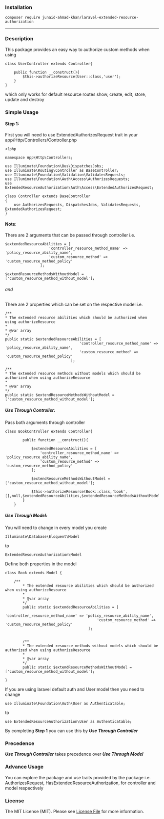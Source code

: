 ### Installation
    composer require junaid-ahmad-khan/laravel-extended-resource-authorization
---

### Description
This package provides an easy way to authorize custom methods when using
    
    class UserController extends Controller{
    
        public function __construct(){
            $this->authorizeResource(User::class,'user');
        }
    }
which only works for default resource routes show, create, edit, store, update and destroy

### Simple Usage
#### Step 1:
First you will need to use ExtendedAuthorizesRequest trait in your app/Http/Controllers/Controller.php
 
    <?php
    
    namespace App\Http\Controllers;
    
    use Illuminate\Foundation\Bus\DispatchesJobs;
    use Illuminate\Routing\Controller as BaseController;
    use Illuminate\Foundation\Validation\ValidatesRequests;
    use Illuminate\Foundation\Auth\Access\AuthorizesRequests;
    use ExtendedResourceAuthorization\Auth\Access\ExtendedAuthorizesRequest;
    
    class Controller extends BaseController
    {
        use AuthorizesRequests, DispatchesJobs, ValidatesRequests, ExtendedAuthorizesRequest;
    }
 


#### Note:
There are 2 arguments that can be passed through controller i.e.

    $extendedResourceAbilities = [
                        'controller_resource_method_name' => 'policy_resource_ability_name',
                        'custom_resource_method' => 'custom_resource_method_policy'
                    ];
    
    $extendResourceMethodsWithoutModel = ['custom_resource_method_without_model'];
    
###### and
There are 2 properties which can be set on the respective model i.e.
 
    /**
    * The extended resource abilities which should be authorized when using authorizeResource
    *
    * @var array
    */
    public static $extendedResourceAbilities = [
                                      'controller_resource_method_name' => 'policy_resource_ability_name',
                                      'custom_resource_method' => 'custom_resource_method_policy'
                                  ];

    /**
    * The extended resource methods without models which should be authorized when using authorizeResource
    *
    * @var array
    */
    public static $extendResourceMethodsWithoutModel = ['custom_resource_method_without_model'];

 ##### Use Through Controller: 
 Pass both arguments through controller
 
    class BookController extends Controller{
    
            public function __construct(){
            
                $extendedResourceAbilities = [
                    'controller_resource_method_name' => 'policy_resource_ability_name',
                    'custom_resource_method' => 'custom_resource_method_policy'
                ];
                
                $extendResourceMethodsWithoutModel = ['custom_resource_method_without_model'];
                
                $this->authorizeResource(Book::class,'book',[],null,$extendedResourceAbilities,$extendedResourceMethodsWithoutModel);
            }
        } 
 
 ##### Use Through Model:
You will need to change in every model you create

    Illuminate\Database\Eloquent\Model
    
to

    ExtendedResourceAuthorization\Model 
 
Define both properties in the model 
   
    class Book extends Model {
    
        /**
            * The extended resource abilities which should be authorized when using authorizeResource
            *
            * @var array
            */
            public static $extendedResourceAbilities = [
                                              'controller_resource_method_name' => 'policy_resource_ability_name',
                                              'custom_resource_method' => 'custom_resource_method_policy'
                                          ];
                                          
        
            /**
            * The extended resource methods without models which should be authorized when using authorizeResource
            *
            * @var array
            */
            public static $extendResourceMethodsWithoutModel = ['custom_resource_method_without_model'];
            
    }
    
    
    
If you are using laravel default auth and User model then you need to change
   
    use Illuminate\Foundation\Auth\User as Authenticatable;

to
    
    use ExtendedResourceAuthorization\User as Authenticatable;

By completing <b>Step 1</b> you can use this by <i><b>Use Through Controller</b></i>
    
### Precedence
<i><b>Use Through Controller</b></i> takes precedence over <i><b>Use Through Model</b></i>


### Advance Usage
You can explore the package and use traits provided by the package i.e. AuthorizesRequest, HasExtendedResourceAuthorization, for controller and model respectively

### License
The MIT License (MIT). Please see [License File](https://github.com/junaid-A-khan/laravel-extended-resource-authorization/blob/master/LICENSE.md)  for more information.

 
